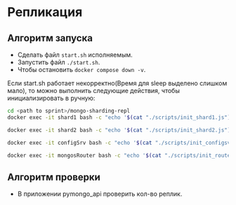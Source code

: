 # Репликация

## Алгоритм запуска

- Сделать файл `start.sh` исполняемым.
- Запустить файл `./start.sh`.
- Чтобы остановить `docker compose down -v`.

Если start.sh работает некорректно(Время для sleep выделено слишком мало), то можно выполнить следующие действия, чтобы инициализировать в ручную:

```bash
cd <path to sprint>/mongo-sharding-repl
docker exec -it shard1 bash -c "echo '$(cat "./scripts/init_shard1.js")' | mongosh --port 27018"

docker exec -it shard2 bash -c "echo '$(cat "./scripts/init_shard2.js")' | mongosh --port 27019"

docker exec -it configSrv bash -c "echo '$(cat "./scripts/init_configsvr.js")' | mongosh --port 27017"

docker exec -it mongosRouter bash -c "echo '$(cat "./scripts/init_router.js")' | mongosh --port 27020"


```

## Алгоритм проверки

- В приложении pymongo_api проверить кол-во реплик.